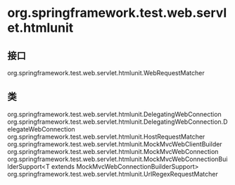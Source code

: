 # org.springframework.test.web.servlet.htmlunit

## 接口

org.springframework.test.web.servlet.htmlunit.WebRequestMatcher

## 类

org.springframework.test.web.servlet.htmlunit.DelegatingWebConnection
org.springframework.test.web.servlet.htmlunit.DelegatingWebConnection.DelegateWebConnection
org.springframework.test.web.servlet.htmlunit.HostRequestMatcher
org.springframework.test.web.servlet.htmlunit.MockMvcWebClientBuilder
org.springframework.test.web.servlet.htmlunit.MockMvcWebConnection
org.springframework.test.web.servlet.htmlunit.MockMvcWebConnectionBuilderSupport<T extends MockMvcWebConnectionBuilderSupport<T>>
org.springframework.test.web.servlet.htmlunit.UrlRegexRequestMatcher




